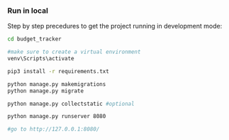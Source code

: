 ### Run in local 

Step by step precedures to get the project running in development mode:

```bash
cd budget_tracker

#make sure to create a virtual environment
venv\Scripts\activate 

pip3 install -r requirements.txt 

python manage.py makemigrations
python manage.py migrate

python manage.py collectstatic #optional

python manage.py runserver 8080

#go to http://127.0.0.1:8080/
